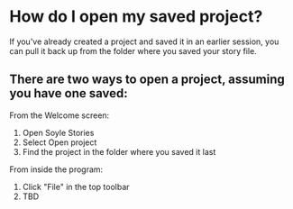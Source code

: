 # How do I open my saved project?

If you've already created a project and saved it in an earlier session, you can pull it back up from the folder where you saved your story file. 

## There are two ways to open a project, assuming you have one saved:

From the Welcome screen:

1. Open Soyle Stories
2. Select Open project
3. Find the project in the folder where you saved it last

From inside the program:

1. Click "File" in the top toolbar
2. TBD